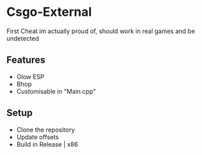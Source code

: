 # Csgo-External
First Cheat im actually proud of, should work in real games and be undetected

## Features
- Glow ESP
- Bhop
- Customisable in "Main.cpp"

## Setup
- Clone the repository
- Update offsets
- Build in Release | x86
